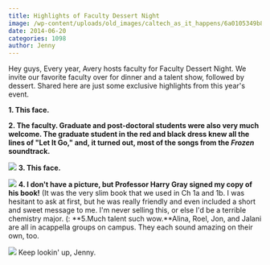 ```yaml
---
title: Highlights of Faculty Dessert Night
image: /wp-content/uploads/old_images/caltech_as_it_happens/6a0105349b8251970b01a511cf18d2970c.jpg
date: 2014-06-20
categories: 1098
author: Jenny
---
```


Hey guys,
Every year, Avery hosts faculty for Faculty Dessert Night. We invite our favorite faculty over for dinner and a talent show, followed by dessert. Shared here are just some exclusive highlights from this year's event.

**1. This face.**

**2. The faculty. Graduate and post-doctoral students were also very much welcome. The graduate student in the red and black dress knew all the lines of "Let It Go," and, it turned out, most of the songs from the *Frozen* soundtrack.**


![](/old_images/caltech_as_it_happens/6a0105349b8251970b01a511cf146b970c.jpg)
**3. This face.**


![](/old_images/caltech_as_it_happens/6a0105349b8251970b01a511cf190a970c.jpg)
**4. I don't have a picture, but Professor Harry Gray signed my copy of his book!** (It was the very slim book that we used in Ch 1a and 1b. I was hesitant to ask at first, but he was really friendly and even included a short and sweet message to me. I'm never selling this, or else I'd be a terrible chemistry major. (:
**5.Much talent such wow.**Alina, Roel, Jon, and Jalani are all in acappella groups on campus. They each sound amazing on their own, too.


![](/old_images/caltech_as_it_happens/6a0105349b8251970b01a73dda4c69970d.jpg)
Keep lookin' up,
Jenny.

